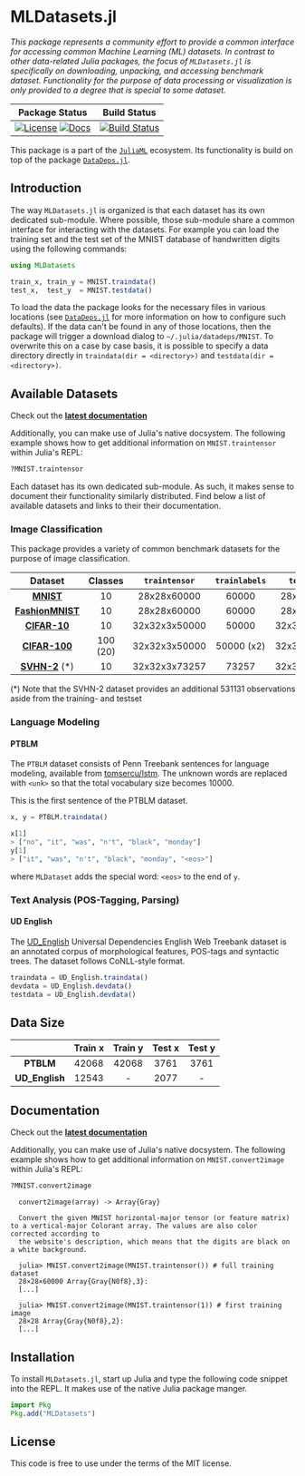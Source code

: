 # MLDatasets.jl

_This package represents a community effort to provide a common
interface for accessing common Machine Learning (ML) datasets. In
contrast to other data-related Julia packages, the focus of
`MLDatasets.jl` is specifically on downloading, unpacking, and
accessing benchmark dataset. Functionality for the purpose of
data processing or visualization is only provided to a degree
that is special to some dataset._

| **Package Status** | **Build Status**  |
|:------------------:|:-----------------:|
| [![License](http://img.shields.io/badge/license-MIT-brightgreen.svg?style=flat)](LICENSE.md) [![Docs](https://img.shields.io/badge/docs-stable-blue.svg)](https://JuliaML.github.io/MLDatasets.jl/stable) |  [![Build Status](https://travis-ci.org/JuliaML/MLDatasets.jl.svg?branch=master)](https://travis-ci.org/JuliaML/MLDatasets.jl)|

This package is a part of the
[`JuliaML`](https://github.com/JuliaML) ecosystem. Its
functionality is build on top of the package
[`DataDeps.jl`](https://github.com/oxinabox/DataDeps.jl).

## Introduction

The way `MLDatasets.jl` is organized is that each dataset has its
own dedicated sub-module. Where possible, those sub-module share
a common interface for interacting with the datasets. For example
you can load the training set and the test set of the MNIST
database of handwritten digits using the following commands:

```julia
using MLDatasets

train_x, train_y = MNIST.traindata()
test_x,  test_y  = MNIST.testdata()
```

To load the data the package looks for the necessary files in
various locations (see
[`DataDeps.jl`](https://github.com/oxinabox/DataDeps.jl#configuration)
for more information on how to configure such defaults). If the
data can't be found in any of those locations, then the package
will trigger a download dialog to `~/.julia/datadeps/MNIST`. To
overwrite this on a case by case basis, it is possible to specify
a data directory directly in `traindata(dir = <directory>)` and
`testdata(dir = <directory>)`.

## Available Datasets

Check out the **[latest
documentation](https://juliaml.github.io/MLDatasets.jl/latest)**

Additionally, you can make use of Julia's native docsystem.
The following example shows how to get additional information
on `MNIST.traintensor` within Julia's REPL:

```julia
?MNIST.traintensor
```

Each dataset has its own dedicated sub-module. As such, it makes
sense to document their functionality similarly distributed. Find
below a list of available datasets and links to their their
documentation.

### Image Classification

This package provides a variety of common benchmark datasets for
the purpose of image classification.

Dataset | Classes | `traintensor` | `trainlabels` | `testtensor` | `testlabels`
:------:|:-------:|:-------------:|:-------------:|:------------:|:------------:
[**MNIST**](https://juliaml.github.io/MLDatasets.jl/latest/datasets/MNIST/) | 10 | 28x28x60000 | 60000 | 28x28x10000 | 10000
[**FashionMNIST**](https://juliaml.github.io/MLDatasets.jl/latest/datasets/FashionMNIST/) | 10 | 28x28x60000 | 60000 | 28x28x10000 | 10000
[**CIFAR-10**](https://juliaml.github.io/MLDatasets.jl/latest/datasets/CIFAR10/) | 10 | 32x32x3x50000 | 50000 | 32x32x3x10000 | 10000
[**CIFAR-100**](https://juliaml.github.io/MLDatasets.jl/latest/datasets/CIFAR100/) | 100 (20) | 32x32x3x50000 | 50000 (x2) | 32x32x3x10000 | 10000 (x2)
[**SVHN-2**](https://juliaml.github.io/MLDatasets.jl/latest/datasets/SVHN2/) (*) | 10 | 32x32x3x73257 | 73257 | 32x32x3x26032 | 26032

(*) Note that the SVHN-2 dataset provides an additional 531131 observations aside from the training- and testset

### Language Modeling

#### PTBLM

The `PTBLM` dataset consists of Penn Treebank sentences for
language modeling, available from
[tomsercu/lstm](https://github.com/tomsercu/lstm). The unknown
words are replaced with `<unk>` so that the total vocabulary size
becomes 10000.

This is the first sentence of the PTBLM dataset.

```julia
x, y = PTBLM.traindata()

x[1]
> ["no", "it", "was", "n't", "black", "monday"]
y[1]
> ["it", "was", "n't", "black", "monday", "<eos>"]
```

where `MLDataset` adds the special word: `<eos>` to the end of `y`.

### Text Analysis (POS-Tagging, Parsing)

#### UD English

The [UD_English](https://github.com/UniversalDependencies/UD_English-EWT)
Universal Dependencies English Web Treebank dataset is an annotated corpus of morphological features,
POS-tags and syntactic trees. The dataset follows CoNLL-style
format.

```julia
traindata = UD_English.traindata()
devdata = UD_English.devdata()
testdata = UD_English.devdata()
```

## Data Size
|    | Train x | Train y | Test x | Test y |
|:--:|:-------:|:-------:|:------:|:------:|
| **PTBLM** | 42068 | 42068 | 3761 | 3761 |
| **UD_English** | 12543 | - | 2077 | - |

## Documentation

Check out the **[latest
documentation](https://JuliaML.github.io/MLDatasets.jl/stable)**

Additionally, you can make use of Julia's native docsystem.
The following example shows how to get additional information
on `MNIST.convert2image` within Julia's REPL:

```julia
?MNIST.convert2image
```
```
  convert2image(array) -> Array{Gray}

  Convert the given MNIST horizontal-major tensor (or feature matrix) to a vertical-major Colorant array. The values are also color corrected according to
  the website's description, which means that the digits are black on a white background.

  julia> MNIST.convert2image(MNIST.traintensor()) # full training dataset
  28×28×60000 Array{Gray{N0f8},3}:
  [...]

  julia> MNIST.convert2image(MNIST.traintensor(1)) # first training image
  28×28 Array{Gray{N0f8},2}:
  [...]
```

## Installation

To install `MLDatasets.jl`, start up Julia and type the following
code snippet into the REPL. It makes use of the native Julia
package manger.

```julia
import Pkg
Pkg.add("MLDatasets")
```

## License

This code is free to use under the terms of the MIT license.
